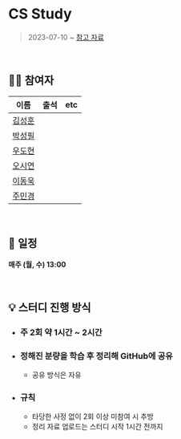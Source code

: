 # CS Study


                                    
> 2023-07-10 ~
> [참고 자료](https://github.com/gyoogle/tech-interview-for-developer)

<br>

## 👨‍💻 참여자

|                   이름                   | 출석 | etc |
| :--------------------------------------: |:--: | :-: |
| [김성훈](https://github.com/Hoonology) |     |     |
| [박성필](https://github.com/psp3742) |     |     |
| [우도현](https://github.com/devops_04_DoHyeon) |     |     |
| [오시연](https://github.com/seay0) |     |     |
| [이동욱](https://github.com/dongukuklee) |     |     |
| [주민경](https://github.com/MinkyungJ) |     |     |

<br>

## 📅 일정

**매주 (월, 수) 13:00**

<br>

## 💡 스터디 진행 방식

- ### 주 2회 약 1시간 ~ 2시간
- ### 정해진 분량을 학습 후 정리해 GitHub에 공유
  - 공유 방식은 자유
- ### 규칙
  - 타당한 사정 없이 2회 이상 미참여 시 추방
  - 정리 자료 업로드는 스터디 시작 1시간 전까지
  <br>
